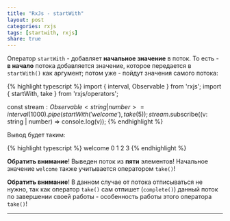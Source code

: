 ```yaml
---
title: "RxJs - startWith"
layout: post
categories: rxjs
tags: [startwith, rxjs]
share: true
---
```


Оператор `startWith` - добавляет **начальное значение** в поток. То есть - **в начало** потока добавляется значение, которое передается в `startWith()` как аргумент; потом уже - пойдут значения самого потока:

{% highlight typescript %}
import { interval, Observable } from 'rxjs'; 
import { startWith, take } from 'rxjs/operators';

const stream$: Observable<string | number> = interval(1000).pipe(
  startWith('welcome'),
  take(5)
);
stream$.subscribe((v: string | number) => console.log(v));
{% endhighlight %}

Вывод будет таким:

{% highlight typescript %}
welcome
0
1
2
3
{% endhighlight %}

**Обратить внимание**! Выведен поток из **пяти** элементов! Начальное значение `welcome` также учитывается оператором `take()`!

**Обратить внимание**! В данном случае от потока отписываться не нужно, так как оператор `take()` сам отпишет (`complete()`) данный поток по завершении своей работы - особенность работы этого оператора `take()`!

---
